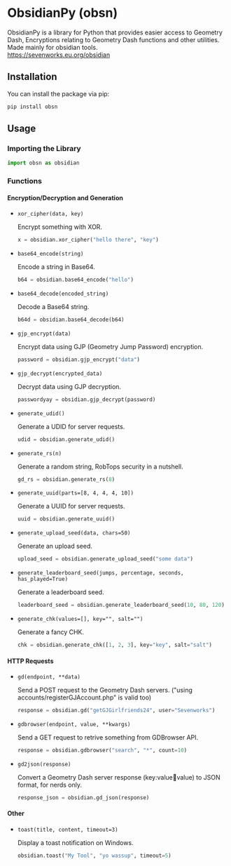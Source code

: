 # ObsidianPy (obsn)

ObsidianPy is a library for Python that provides easier access to Geometry Dash, Encryptions relating to Geometry Dash functions and other utilities. Made mainly for obsidian tools.  
https://sevenworks.eu.org/obsidian

## Installation

You can install the package via pip:

```sh
pip install obsn
```

## Usage

### Importing the Library

```py
import obsn as obsidian
```

### Functions

#### Encryption/Decryption and Generation

- `xor_cipher(data, key)`

  Encrypt something with XOR.

  ```python
  x = obsidian.xor_cipher("hello there", "key")
  ```

- `base64_encode(string)`

  Encode a string in Base64.

  ```python
  b64 = obsidian.base64_encode("hello")
  ```

- `base64_decode(encoded_string)`

  Decode a Base64 string.

  ```python
  b64d = obsidian.base64_decode(b64)
  ```

- `gjp_encrypt(data)`

  Encrypt data using GJP (Geometry Jump Password) encryption.

  ```python
  password = obsidian.gjp_encrypt("data")
  ```

- `gjp_decrypt(encrypted_data)`

  Decrypt data using GJP decryption.

  ```python
  passwordyay = obsidian.gjp_decrypt(password)
  ```

- `generate_udid()`

  Generate a UDID for server requests.

  ```python
  udid = obsidian.generate_udid()
  ```

- `generate_rs(n)`

  Generate a random string, RobTops security in a nutshell.

  ```python
  gd_rs = obsidian.generate_rs(8)
  ```

- `generate_uuid(parts=[8, 4, 4, 4, 10])`

  Generate a UUID for server requests.

  ```python
  uuid = obsidian.generate_uuid()
  ```

- `generate_upload_seed(data, chars=50)`

  Generate an upload seed.

  ```python
  upload_seed = obsidian.generate_upload_seed("some data")
  ```

- `generate_leaderboard_seed(jumps, percentage, seconds, has_played=True)`

  Generate a leaderboard seed.

  ```python
  leaderboard_seed = obsidian.generate_leaderboard_seed(10, 80, 120)
  ```

- `generate_chk(values=[], key="", salt="")`

  Generate a fancy CHK.

  ```python
  chk = obsidian.generate_chk([1, 2, 3], key="key", salt="salt")
  ```

#### HTTP Requests

- `gd(endpoint, **data)`

  Send a POST request to the Geometry Dash servers. ("using accounts/registerGJAccount.php" is valid too)

  ```python
  response = obsidian.gd("getGJGirlfriends24", user="Sevenworks")
  ```

- `gdbrowser(endpoint, value, **kwargs)`

  Send a GET request to retrive something from GDBrowser API.

  ```python
  response = obsidian.gdbrowser("search", "*", count=10)
  ```

- `gd2json(response)`

  Convert a Geometry Dash server response (key:value:key:value) to JSON format, for nerds only.

  ```python
  response_json = obsidian.gd_json(response)
  ```

#### Other

- `toast(title, content, timeout=3)`

  Display a toast notification on Windows.

  ```python
  obsidian.toast("My Tool", "yo wassup", timeout=5)
  ```
